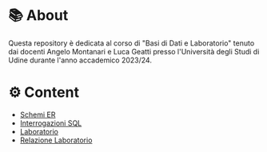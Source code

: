 # 📚 About
Questa repository è dedicata al corso di "Basi di Dati e Laboratorio" tenuto dai docenti Angelo Montanari e Luca Geatti presso l'Università degli Studi di Udine durante l'anno accademico 2023/24.

# ⚙️ Content
- [Schemi ER](https://github.com/6eero/Database-and-Laboratory/tree/main/ER)
- [Interrogazioni SQL](https://github.com/6eero/Database-and-Laboratory/tree/main/esercizi_sql/query)
- [Laboratorio](https://github.com/6eero/Gas-Station-Database-Management-System)
- [Relazione Laboratorio](https://github.com/user-attachments/files/15534455/Relazione_Colautti_Gerotto_Strizzolo.pdf)
